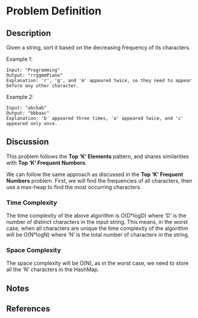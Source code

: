 # Problem Definition

## Description

Given a string, sort it based on the decreasing frequency of its characters.

Example 1:

```plaintext
Input: "Programming"
Output: "rrggmmPiano"
Explanation: 'r', 'g', and 'm' appeared twice, so they need to appear before any other character.
```

Example 2:

```plaintext
Input: "abcbab"
Output: "bbbaac"
Explanation: 'b' appeared three times, 'a' appeared twice, and 'c' appeared only once.
```

## Discussion

This problem follows the **Top ‘K’ Elements** pattern, and shares similarities with **Top ‘K’ Frequent Numbers**.

We can follow the same approach as discussed in the **Top ‘K’ Frequent Numbers** problem. First, we will find the frequencies of all characters, then use a max-heap to find the most occurring characters.

### Time Complexity

The time complexity of the above algorithm is O(D\*logD) where ‘D’ is the number of distinct characters in the input string. This means, in the worst case, when all characters are unique the time complexity of the algorithm will be O(N\*logN) where ‘N’ is the total number of characters in the string.

### Space Complexity

The space complexity will be O(N), as in the worst case, we need to store all the ‘N’ characters in the HashMap.

## Notes

## References
